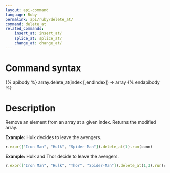 ```yaml
---
layout: api-command 
language: Ruby
permalink: api/ruby/delete_at/
command: delete_at 
related_commands:
    insert_at: insert_at/
    splice_at: splice_at/
    change_at: change_at/
---
```



# Command syntax #

{% apibody %}
array.delete_at(index [,endIndex]) &rarr; array
{% endapibody %}

# Description #

Remove an element from an array at a given index. Returns the modified array.

__Example:__ Hulk decides to leave the avengers.

```rb
r.expr(["Iron Man", "Hulk", "Spider-Man"]).delete_at(1).run(conn)
```

__Example:__ Hulk and Thor decide to leave the avengers.

```rb
r.expr(["Iron Man", "Hulk", "Thor", "Spider-Man"]).delete_at(1,3).run(conn)
```

